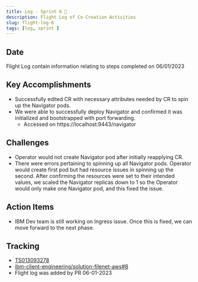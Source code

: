 ```yaml
---
title: Log - Sprint 6 🛫
description: Flight Log of Co-Creation Activities
slug: flight-log-6
tags: [log, sprint ]
---
```


## Date
Flight Log contain information relating to steps completed on 06/01/2023

## Key Accomplishments
- Successfully edited CR with necessary attributes needed by CR to spin up the Navigator pods.
- We were able to successfully deploy Navigator and confirmed it was initialized and bootstrapped with port forwarding.
    - Accessed on https://localhost:9443/navigator

## Challenges
- Operator would not create Navigator pod after initially reapplying CR.
- There were errors pertaining to spinning up all Navigator pods.  Operator would create first pod but had resource issues in spinning up the second. After confirming the resources were set to their intended values,  we scaled the Navigator replicas down to 1 so the Operator would only make one Navigator pod, and this fixed the issue.

## Action Items
- IBM Dev team is still working on Ingress issue.  Once this is fixed, we can move forward to the next phase.

## Tracking
- [TS013093278](https://www.ibm.com/mysupport/s/case/5003p00002iwdgWAAQ/filenet-container-deployment-to-eks)
- [ibm-client-engineering/solution-filenet-aws#8](https://zenhub.ibm.com/workspaces/st5-action-information-center-64343620d0cfd0000f03a114/issues/ibm-client-engineering/solution-filenet-aws/8)
- Flight log was added by PR 06-01-2023